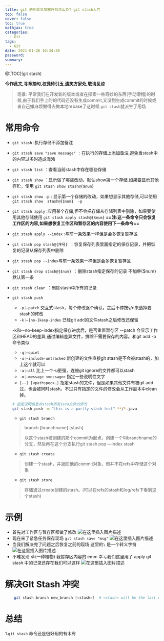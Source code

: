 ```yaml
---
title: git 遇到紧急加塞任务怎么办? git stash入门
top: false
cover: false
toc: true
mathjax: true
categories:
  - Git
tags:
  - Git
date: 2021-01-26 10:34:30
password:
summary:
---
```


@[TOC](git stash)

**今作此文,寻章摘句,权抛砖引玉,遗笑方家处,敬请见谅**

> 场景: 平常我们在开发新的版本或者在探索一些奇妙的东西(手动滑稽)的时候,由于我们手上的的代码还没有生成commit,又没到生成commit的时候或者自己嫌麻烦懒得去做本地rebase了这时候 `git stash`就派生了用场  
# 常用命令
* `git stash` :执行存储不添加备注

* `git stash save "save message" ` : 在执行的存储上添加备注,避免当stash中的内容过多时造成混淆

* `git stash list`  ：查看当前stash中存在哪些存储

* `git stash show` ：显示做了哪些改动，默认show第一个存储,如果要显示其他存贮，使用 `git stash show stash@{$num}`

* `git stash show -p` : 显示第一个存储的改动，如果想显示其他存储,可以使用`git stash show  stash@{$num}  -p `

* `git stash apply` :应用某个存储,但不会把存储从存储列表中删除，如果要使用其他存储使用 `git stash apply stash@{$num}` **==注:这一条命令只会恢复工作区的内容,如果想恢复工作区和暂存区的内容使用下一条命令==**

* `git stash apply --index` :与前一条效果一样但是会多恢复暂存区

* `git stash pop stash@{序号} `：恢复保存列表里面指定的保存记录，并把恢复的记录从保存列表中删除 

* `git stash pop --index`与前一条效果一样但是会多恢复暂存区

* `git stash drop stash@{$num} `：删除stash指定保存的记录 不加@{$num} 默认第一条

* `git stash clear `：删除stash中所有的记录  

* `git stash push `

  - `-p|–patch`
    交互式stash，每个修改逐个确认，之后不停按y/n来选择要stash的修改
  - `-k|–[no-]keep-index`
    已经git add的文件stash之后修改还保留

  -k和--no-keep-index指定保存进度后，是否重置暂存区
  --patch 会显示工作区和HEAD的差异,通过编辑差异文件，排除不需要保存的内容。和git add -p命令类似

  - `-q|–quiet`
  - `-u|–include-untracked`
    新创建的文件直接git stash是不会被stash的，加上这个就可以
  - `-a|–all`
    比上一个-u更强，连被git ignore的文件都可以stash
  - `-m|–message <message>`
    指定一些说明性文字
  - `[--] [<pathspec>…]`
    指定stash的文件，但是如果其他文件有被git add过，也会被同时stash。不过只有指定的文件的修改会从工作副本中clean掉。

  ```bash
  # 指定说明信息并stash所有java文件的修改
  git stash push -m "this is a partly stash test" **/*.java
  ```

  * `git stash branch`

  > branch  [branchname]   [stash]
  >
  > 以这个stash被创建的那个commit为起点，创建一个叫branchname的分支，然后再在这个分支执行git stash pop —index stash

  * `git stash create`

  > 创建一个stash，并返回他的commit对象，但并不在refs中存储这个对象

  * `git stash store`

  > 存储通过create创建的stash。(可以在refs的stash和log/refs下看到这个stash)

# 示例
* 首先对工作区与暂存区都做了修改
![在这里插入图片描述](https://img-blog.csdnimg.cn/20200405201855209.png?x-oss-process=image/watermark,type_ZmFuZ3poZW5naGVpdGk,shadow_10,text_aHR0cHM6Ly9ibG9nLmNzZG4ubmV0L3FxXzQxOTM0NDc4,size_16,color_FFFFFF,t_70)  
* 现在来了紧急任务保存现场 `git stash save "msg"`
![在这里插入图片描述](https://img-blog.csdnimg.cn/20200405202202508.png)
* 当我们解决完了问题之后恢复之前的现场 这里的`\` 是一个转义字符
![在这里插入图片描述](https://img-blog.csdnimg.cn/20200405202322751.png?x-oss-process=image/watermark,type_ZmFuZ3poZW5naGVpdGk,shadow_10,text_aHR0cHM6Ly9ibG9nLmNzZG4ubmV0L3FxXzQxOTM0NDc4,size_16,color_FFFFFF,t_70)  
* 不难发现 草(一种植物) 我暂存区内容的 emm 幸亏我们这里用了 apply git stash 中的记录还存在我们可以这样 
![在这里插入图片描述](https://img-blog.csdnimg.cn/20200405202557905.png?x-oss-process=image/watermark,type_ZmFuZ3poZW5naGVpdGk,shadow_10,text_aHR0cHM6Ly9ibG9nLmNzZG4ubmV0L3FxXzQxOTM0NDc4,size_16,color_FFFFFF,t_70)  
# 解决GIt Stash 冲突

```bash
    git stash branch new_branch [<stash>]  # <stash> will be the last one if not provided.
```



# 总结 

1.`git stash` 命令还是很好用的有木有

